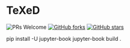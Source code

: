 # TeXeD

![PRs Welcome](https://img.shields.io/badge/PRs-welcome-brightgreen.svg?style=flat-square)
[![GitHub forks](https://img.shields.io/github/forks/JK-Open-Source-Community/TeXeD?style=social)](https://github.com/JK-Open-Source-Community/TeXeD/network/members)
[![GitHub stars](https://img.shields.io/github/stars/JK-Open-Source-Community/TeXeD?style=social)](https://github.com/JK-Open-Source-Community/TeXeD/stargazers)


pip install -U jupyter-book
jupyter-book build .